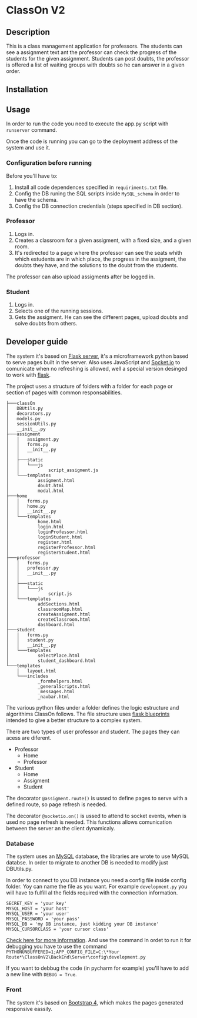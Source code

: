 # ClassOn V2
## Description
This is a class management application for professors. The students can see a assignment text ant the professor can check the progress of the students for the given assignment. Students can post doubts, the professor is offered a list of waiting groups with doubts so he can answer in a given order.

## Installation

## Usage
In order to run the code you need to execute the app.py script with ``runserver`` command.  

Once the code is running you can go to the deployment address of the system and use it.

### Configuration before running
Before you'll have to:
1. Install all code dependences specified in ````requiriments.txt```` file.
2. Config the DB runing the SQL scripts inside ````MySQL_schema```` in order to have the schema.
3. Config the DB connection credentials (steps specified in DB section).

### Professor 
1. Logs in.
2. Creates a classroom for a given assigment, with a fixed size, and a given room.
3. It's redirected to a page where the professor can see the seats whith which estudents are in which place, the progress in the assigment, the doubts they have, and the solutions to the doubt from the students.

The professor can also upload assigments after be logged in.

### Student
1. Logs in.
2. Selects one of the running sessions.
3. Gets the assigment. He can see the different pages, upload doubts and solve doubts from others.

## Developer guide  
The system it's based on [Flask server](http://flask.pocoo.org), it's a microframework python based to serve pages built in the server. 
Also uses JavaScript and [Socket.io](https://socket.io) to comunicate when no refreshing is allowed, well a special version desinged to work with [flask](http://flask-socketio.readthedocs.io/en/latest/).

The project uses a structure of folders with a folder for each page or section of pages with common responsabilities. 

```
├───classOn  
│   DBUtils.py  
│   decorators.py  
│   models.py  
│   sessionUtils.py 
│   __init__.py
├───assigment
│   │   assigment.py
│   │   forms.py
│   │   __init__.py
│   │
│   ├───static
│   │   └───js
│   │           script_assigment.js
│   └───templates
│           assigment.html
│           doubt.html
│           modal.html
├───home
│   │   forms.py
│   │   home.py
│   │   __init__.py
│   └───templates
│           home.html
│           login.html
│           loginProfessor.html
│           loginStudent.html
│           register.html
│           registerProfessor.html
│           registerStudent.html
├───professor
│   │   forms.py
│   │   professor.py
│   │   __init__.py
│   │
│   ├───static
│   │   └───js
│   │           script.js
│   └───templates
│           addSections.html
│           classroomMap.html
│           createAssigment.html
│           createClassroom.html
│           dashboard.html
├───student
│   │   forms.py
│   │   student.py
│   │   __init__.py
│   └───templates
│           selectPlace.html
│           student_dashboard.html
└───templates
    │   layout.html
    └───includes
            _formhelpers.html
            _generalScripts.html
            _messages.html
            _navbar.html
```

The various python files under a folder defines the logic estructure and algorithims ClassOn follows. The file structure uses [flask blueprints](http://flask.pocoo.org/docs/1.0/blueprints/) intended to give a better structure to a complex system.

There are two types of user professor and student. The pages they can acess are diferent.
- Professor
    - Home
    - Professor
- Student 
    - Home
    - Assigment
    - Student

The decorator ``@assigment.route()`` is ussed to define pages to serve with a defined route, so page refresh is needed.

The decorator ``@socketio.on()`` is ussed to attend to socket events, when is used no page refresh is needed. This functions allows comunication between the server an the client dynamicaly.

### Database
The system uses an [MySQL](https://www.mysql.com) database, the libraries are wrote to use MySQL databse. In order to migrate to another DB is needed to modify just DBUtils.py.  

In order to connect to you DB instance you need a config file inside config folder. Yoy can name the file as you want. For example ```development.py``` you will have to fulfill al the fields required with the connection information.

````
SECRET_KEY = 'your key'
MYSQL_HOST = 'your host'
MYSQL_USER = 'your user'
MYSQL_PASSWORD = 'your pass'
MYSQL_DB = 'my DB instance, just kidding your DB instance'
MYSQL_CURSORCLASS = 'your cursor class'
````
[Check here for more information](http://flask-mysqldb.readthedocs.io/en/latest/).
And use the command In ordet to run it for debugging you have to use the command ``PYTHONUNBUFFERED=1;APP_CONFIG_FILE=C:\*Your Route*\ClassOnV2\BackEnd\Server\config\development.py``

If you want to debbug the code (in pycharm for example) you'll have to add a new line with ````DEBUG = True````.

### Front 
The system it's based on [Bootstrap 4](https://getbootstrap.com), which makes the pages generated responsive eassily.